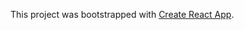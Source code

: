 This project was bootstrapped with [Create React App](https://nizkiyvorobey.github.io/Intello-gate).

